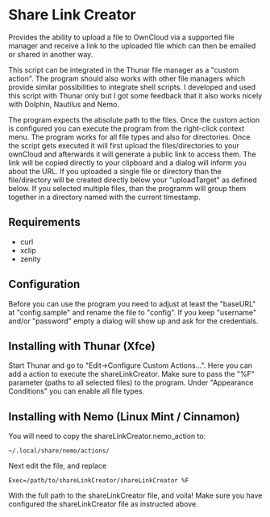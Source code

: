 Share Link Creator
==================

Provides the ability to upload a file to OwnCloud via a supported file manager
and receive a link to the uploaded file which can then be emailed or shared in
another way.

This script can be integrated in the Thunar file manager as a "custom
action". The program should also works with other file managers which provide
similar possibilities to integrate shell scripts. I developed and used this
script with Thunar only but I got some feedback that it also works nicely with
Dolphin, Nautilus and Nemo.

The program expects the absolute path to the files.  Once the custom action is
configured you can execute the program from the right-click context menu. The
program works for all file types and also for directories. Once the script gets
executed it will first upload the files/directories to your ownCloud and
afterwards it will generate a public link to access them. The link will be
copied directly to your clipboard and a dialog will inform you about the
URL. If you uploaded a single file or directory than the file/directory will be
created directly below your "uploadTarget" as defined below. If you selected
multiple files, than the programm will group them together in a directory named
with the current timestamp.

Requirements
------------

- curl
- xclip
- zenity

Configuration
-------------

Before you can use the program you need to adjust at least the "baseURL" at
"config.sample" and rename the file to "config". If you keep "username" and/or
"password" empty a dialog will show up and ask for the credentials.


Installing with Thunar (Xfce)
-----------------------------

Start Thunar and go to "Edit->Configure Custom Actions...". Here you can add a
action to execute the shareLinkCreator. Make sure to pass the "%F" parameter
(paths to all selected files) to the program. Under "Appearance Conditions" you
can enable all file types.


Installing with Nemo (Linux Mint / Cinnamon)
--------------------------------------------

You will need to copy the shareLinkCreator.nemo_action to:

    ~/.local/share/nemo/actions/

Next edit the file, and replace

    Exec=/path/to/shareLinkCreator/shareLinkCreator %F

With the full path to the shareLinkCreator file, and voila!  Make sure you have
configured the shareLinkCreator file as instructed above.
